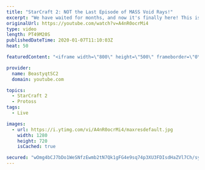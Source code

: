 ```yaml
---
title: "StarCraft 2: NOT the Last Episode of MASS Void Rays!"
excerpt: "We have waited for months, and now it's finally here! This is the VOID RAYS to GRANDMASTER series! With the new balance changes to speedy Void Rays in the latest patch, we can now begin the series right! At this point in the series, we are introducing other units into the composition to make the games"
originalUrl: https://youtube.com/watch?v=A4nR0ocrMi4
type: video
length: PT49M20S
publishedDateTime: 2020-01-07T11:10:03Z
heat: 50

featuredContent: "<iframe width=\"800\" height=\"500\" frameborder=\"0\" src=\"https://www.youtube.com/embed/A4nR0ocrMi4\" allow=\"accelerometer; autoplay; encrypted-media; gyroscope; picture-in-picture\" allowfullscreen></iframe>"

provider:
  name: BeastyqtSC2
  domain: youtube.com

topics:
  - StarCraft 2
  - Protoss
tags:
  - Live

images:
  - url: https://i.ytimg.com/vi/A4nR0ocrMi4/maxresdefault.jpg
    width: 1280
    height: 720
    isCached: true

secured: "wOmg4bCJ7bDo1WeSNfzEwmb2tN7Qk1gFG4e9sq74p3XU3FDIsdHaZVl7Ch/sy2j72aQ8okt+/KRWUw/0hTmehJrpXDvVjiwzadNUY3HkGju5r0C6COCbd6gFbve2meQcXAkSY+wKDEwPKXlN6axhUmHXXs//7ebGLm6aFovHVFYzB0IuyOT4jCQl/cRhP7IZECuSGDVbudYPF78iipcVc82QAHareeJ3xo6zdH6at1cBQ8npI/QHcObxq82mhFJfXj89d8sO1zeSK9Zs+TRIVGc4wHt0SwRtKoPiTXTNmWqXVB+3LWiJ/4KHtH6PDLSe7MFlfUFz00m3TGUE1AvAGI/ElGUsQZa6DjB27uP1H3Ep6Ihf8+ZDTTWDWlxxrNqfkVDG8dpIeXf5J2u+lywLOpVEW3McKcFh5o4Llq1/5ek=;clNWmPALJQ3eR6vf6+xyRg=="
---
```


